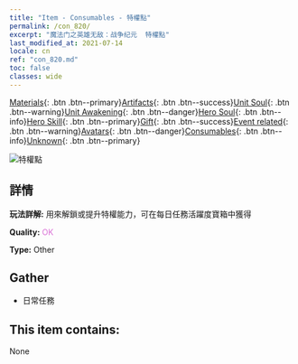 ```yaml
---
title: "Item - Consumables - 特權點"
permalink: /con_820/
excerpt: "魔法门之英雄无敌：战争纪元  特權點"
last_modified_at: 2021-07-14
locale: cn
ref: "con_820.md"
toc: false
classes: wide
---
```

 [Materials](/ItemsCN/){: .btn .btn--primary}[Artifacts](/ItemsCN/Artifacts/){: .btn .btn--success}[Unit Soul](/ItemsCN/UnitSoul/){: .btn .btn--warning}[Unit Awakening](/ItemsCN/UnitAwakening/){: .btn .btn--danger}[Hero Soul](/ItemsCN/HeroSoul/){: .btn .btn--info}[Hero Skill](/ItemsCN/HeroSkill/){: .btn .btn--primary}[Gift](/ItemsCN/Gift/){: .btn .btn--success}[Event related](/ItemsCN/Events/){: .btn .btn--warning}[Avatars](/ItemsCN/Avatars/){: .btn .btn--danger}[Consumables](/ItemsCN/Consumables/){: .btn .btn--info}[Unknown](/ItemsCN/Unknown/){: .btn .btn--primary}

 ![特權點](/images/t/i_310001.png)

## 詳情
 **玩法詳解:** 用來解鎖或提升特權能力，可在每日任務活躍度寶箱中獲得

 **Quality:** <span style="color: #DA70D6">OK</span>

 **Type:** Other

## Gather

*    日常任務 

## This item contains:

  None

